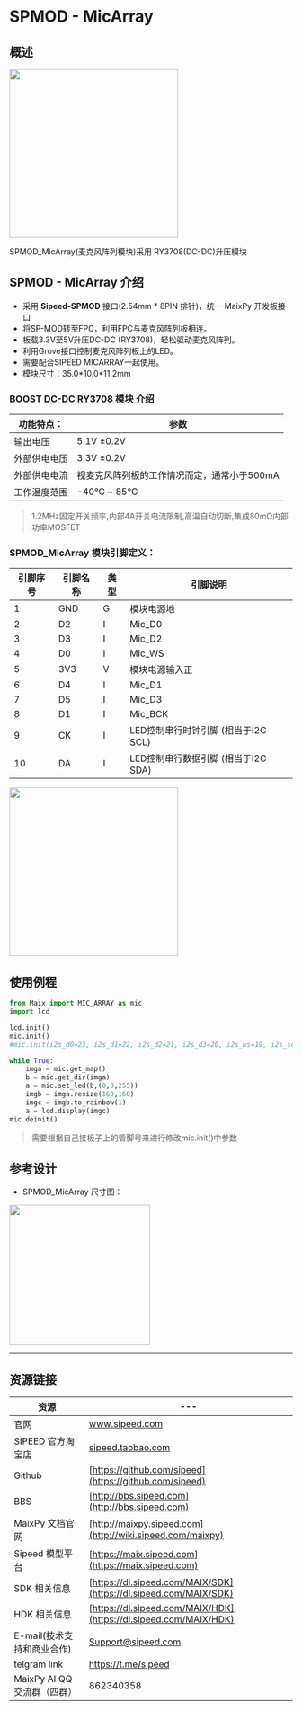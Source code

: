 # SPMOD - MicArray


## 概述

<img src="../../assets/spmod/spmod_micarray/sp_micarray.png"  width="" height="300" />

SPMOD_MicArray(麦克风阵列模块)采用 RY3708(DC-DC)升压模块

## SPMOD - MicArray 介绍

- 采用 **Sipeed-SPMOD** 接口(2.54mm * 8PIN 排针)，统一 MaixPy 开发板接口
- 将SP-MOD转至FPC，利用FPC与麦克风阵列板相连。
- 板载3.3V至5V升压DC-DC (RY3708)，轻松驱动麦克风阵列。
- 利用Grove接口控制麦克风阵列板上的LED。
- 需要配合SIPEED MICARRAY一起使用。
- 模块尺寸：35.0\*10.0\*11.2mm


###  BOOST DC-DC RY3708 模块 介绍

| 功能特点： | 参数 |
| --- | -- |
| 输出电压 | 5.1V ±0.2V |
| 外部供电电压 |	3.3V ±0.2V |
| 外部供电电流 | 视麦克风阵列板的工作情况而定，通常小于500mA |
| 工作温度范围 | -40℃ ~ 85℃ |
> 1.2MHz固定开关频率,内部4A开关电流限制,高温自动切断,集成80mΩ内部功率MOSFET



###  SPMOD_MicArray 模块引脚定义：

| 引脚序号  | 引脚名称 | 类型  | 引脚说明    |
| -------- | -------- | ---- | ---------- |
| 1 | GND | G |模块电源地 |
| 2 | D2 | I | Mic_D0 |
| 3 | D3 | I | Mic_D2 |
| 4 | D0 | I | Mic_WS |
| 5 | 3V3 | V |模块电源输入正 |
| 6 | D4 | I | Mic_D1 |
| 7 | D5 | I | Mic_D3 |
| 8 | D1 | I | Mic_BCK |
| 9 | CK | I | LED控制串行时钟引脚 (相当于I2C SCL) |
| 10 | DA | I |  LED控制串行数据引脚 (相当于I2C SDA) |

<img src="" width="300" />

## 使用例程

```python
from Maix import MIC_ARRAY as mic
import lcd

lcd.init()
mic.init()
#mic.init(i2s_d0=23, i2s_d1=22, i2s_d2=21, i2s_d3=20, i2s_ws=19, i2s_sclk=18, sk9822_dat=24, sk9822_clk=25)

while True:
    imga = mic.get_map()
    b = mic.get_dir(imga)
    a = mic.set_led(b,(0,0,255))
    imgb = imga.resize(160,160)
    imgc = imgb.to_rainbow(1)
    a = lcd.display(imgc)
mic.deinit()
```

> 需要根据自己接板子上的管脚号来进行修改mic.init()中参数

## 参考设计

- SPMOD_MicArray 尺寸图：

<img src="../../assets/spmod/spmod_micarray/sipeed_spmod_micarray.png" height="250" />

-----

## 资源链接

| 资源 | --- |
| --- | --- |
| 官网 | www.sipeed.com |
| SIPEED 官方淘宝店 |[sipeed.taobao.com](sipeed.taobao.com) |
|Github | [https://github.com/sipeed](https://github.com/sipeed) |
|BBS | [http://bbs.sipeed.com](http://bbs.sipeed.com) |
|MaixPy 文档官网 | [http://maixpy.sipeed.com](http://wiki.sipeed.com/maixpy) |
|Sipeed 模型平台 | [https://maix.sipeed.com](https://maix.sipeed.com) |
|SDK 相关信息 | [https://dl.sipeed.com/MAIX/SDK](https://dl.sipeed.com/MAIX/SDK) |
|HDK 相关信息 | [https://dl.sipeed.com/MAIX/HDK](https://dl.sipeed.com/MAIX/HDK) |
|E-mail(技术支持和商业合作) | [Support@sipeed.com](mailto:support@sipeed.com) |
|telgram link | https://t.me/sipeed |
|MaixPy AI QQ 交流群（四群）| 862340358|

